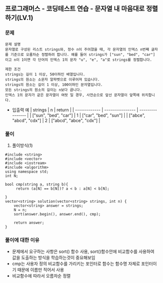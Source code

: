 ## 프로그래머스 - 코딩테스트 연습 - 문자열 내 마음대로 정렬하기(LV.1)

### 문제

```
문제 설명
문자열로 구성된 리스트 strings와, 정수 n이 주어졌을 때, 각 문자열의 인덱스 n번째 글자를 기준으로 오름차순 정렬하려 합니다. 예를 들어 strings가 ["sun", "bed", "car"]이고 n이 1이면 각 단어의 인덱스 1의 문자 "u", "e", "a"로 strings를 정렬합니다.

제한 조건
strings는 길이 1 이상, 50이하인 배열입니다.
strings의 원소는 소문자 알파벳으로 이루어져 있습니다.
strings의 원소는 길이 1 이상, 100이하인 문자열입니다.
모든 strings의 원소의 길이는 n보다 큽니다.
인덱스 1의 문자가 같은 문자열이 여럿 일 경우, 사전순으로 앞선 문자열이 앞쪽에 위치합니다.

```

- 입출력 예
  | strings | n | return |
  | ------------- | ---------------- | ---------------- |
  | ["sun", "bed", "car"] | 1 | ["car", "bed", "sun"] |
  | ["abce", "abcd", "cdx"] | 2 | ["abcd", "abce", "cdx"] |

### 풀이

1. 풀이방식(1)

```
#include <string>
#include <vector>
#include <iostream>
#include <algorithm>
using namespace std;
int N;

bool cmp(string a, string b){
     return (a[N] == b[N])? a < b : a[N] < b[N];
        
}
vector<string> solution(vector<string> strings, int n) {
    vector<string> answer = strings;
    N = n;
    sort(answer.begin(), answer.end(), cmp);
    
    return answer;
}
```

### 풀이에 대한 이유

- 문제에서 요구하는 사항은 sort() 함수 사용, sort()함수안에 비교함수를 사용하여 값을 도출하는 방식을 학습하는것이 중요해보임
- cmp는 사용자 정의 비교함수를 가리키는 포인터로 함수는 함수명 자체로 포인터이기 때문에 이름만 적어서 사용
- 비교함수에 따라서 오름차순 정렬 